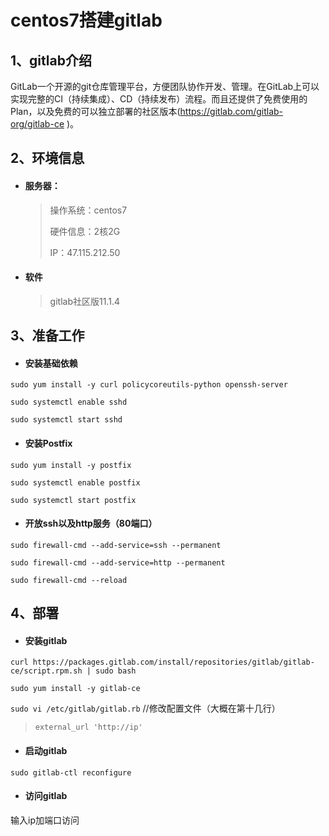 # centos7搭建gitlab

## 1、gitlab介绍

​	GitLab一个开源的git仓库管理平台，方便团队协作开发、管理。在GitLab上可以实现完整的CI（持续集成）、CD（持续发布）流程。而且还提供了免费使用的Plan，以及免费的可以独立部署的社区版本(https://gitlab.com/gitlab-org/gitlab-ce )。

## 2、环境信息

+ #### 服务器：

  > 操作系统：centos7
  >
  > 硬件信息：2核2G
  >
  > IP：47.115.212.50

+ #### 软件

  > gitlab社区版11.1.4

## 3、准备工作

+ #### 安装基础依赖

`sudo yum install -y curl policycoreutils-python openssh-server`

`sudo systemctl enable sshd`

`sudo systemctl start sshd`

+ #### 安装Postfix

`sudo yum install -y postfix`

`sudo systemctl enable postfix`

`sudo systemctl start postfix`

+ #### 开放ssh以及http服务（80端口）

`sudo firewall-cmd --add-service=ssh --permanent`

`sudo firewall-cmd --add-service=http --permanent`

`sudo firewall-cmd --reload`

## 4、部署

+ #### 安装gitlab

`curl https://packages.gitlab.com/install/repositories/gitlab/gitlab-ce/script.rpm.sh | sudo bash`

`sudo yum install -y gitlab-ce`

`sudo vi /etc/gitlab/gitlab.rb` //修改配置文件（大概在第十几行）

> ```
> external_url 'http://ip'
> ```

+ #### 启动gitlab

`sudo gitlab-ctl reconfigure`

+ #### 访问gitlab

输入ip加端口访问